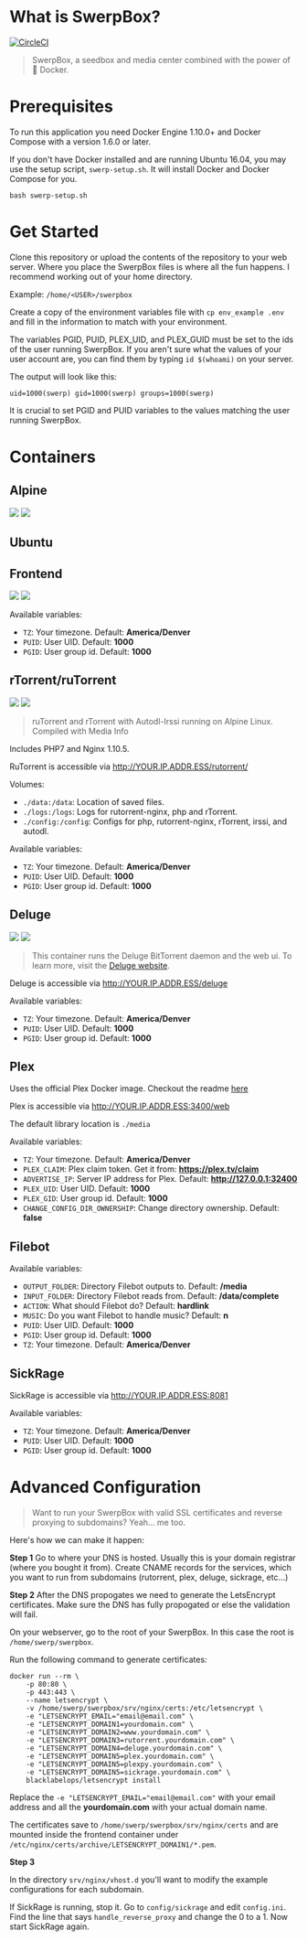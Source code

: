 # What is SwerpBox?

[![CircleCI](https://circleci.com/gh/strues/swerpbox.svg?style=svg)](https://circleci.com/gh/strues/swerpbox)


> SwerpBox, a seedbox and media center combined with the power of  🐳 Docker.

# Prerequisites

To run this application you need Docker Engine 1.10.0+ and Docker Compose with a version 1.6.0 or later.

If you don't have Docker installed and are running Ubuntu 16.04, you may use the setup script, `swerp-setup.sh`. It will install Docker and Docker Compose for you.

`bash swerp-setup.sh`


# Get Started

Clone this repository or upload the contents of the repository to your web server. Where you place the SwerpBox files is where all the fun happens. I recommend working out of your home directory.

Example: `/home/<USER>/swerpbox`

Create a copy of the environment variables file with `cp env_example .env` and fill in the information to match with your environment.

The variables PGID, PUID, PLEX_UID, and PLEX_GUID must be set to the ids of the user running SwerpBox. If you aren't sure what the values of your user account are, you can find them by typing `id $(whoami)` on your server.

The output will look like this:

```
uid=1000(swerp) gid=1000(swerp) groups=1000(swerp)
```

It is crucial to set PGID and PUID variables to the values matching the user running SwerpBox.

# Containers

## Alpine
[![](https://images.microbadger.com/badges/image/swerpbox/alpine-base.svg)](https://microbadger.com/images/swerpbox/alpine-base "SwerpBox Alpine")  [![](https://images.microbadger.com/badges/version/swerpbox/alpine-base.svg)](https://microbadger.com/images/swerpbox/alpine-base "SwerpBox Alpine")



## Ubuntu


## Frontend
[![](https://images.microbadger.com/badges/image/swerpbox/frontend.svg)](https://microbadger.com/images/swerpbox/frontend "SwerpBox Frontend") [![](https://images.microbadger.com/badges/version/swerpbox/frontend.svg)](https://microbadger.com/images/swerpbox/frontend "SwerpBox Frontend")


Available variables:

 - `TZ`: Your timezone. Default: **America/Denver**
 - `PUID`: User UID. Default: **1000**
 - `PGID`: User group id. Default: **1000**


## rTorrent/ruTorrent

[![](https://images.microbadger.com/badges/image/swerpbox/rutorrent.svg)](https://microbadger.com/images/swerpbox/rutorrent "SwerpBox ruTorrent") [![](https://images.microbadger.com/badges/version/swerpbox/rutorrent.svg)](https://microbadger.com/images/swerpbox/rutorrent "SwerpBox ruTorrent")


> ruTorrent and rTorrent with Autodl-Irssi running on Alpine Linux. Compiled with Media Info

Includes PHP7 and Nginx 1.10.5.

RuTorrent is accessible via http://YOUR.IP.ADDR.ESS/rutorrent/

Volumes:

- `./data:/data`: Location of saved files.
- `./logs:/logs`: Logs for rutorrent-nginx, php and rTorrent.
- `./config:/config`: Configs for php, rutorrent-nginx, rTorrent, irssi, and autodl.

Available variables:

 - `TZ`: Your timezone. Default: **America/Denver**
 - `PUID`: User UID. Default: **1000**
 - `PGID`: User group id. Default: **1000**

## Deluge
[![](https://images.microbadger.com/badges/image/swerpbox/deluge.svg)](https://microbadger.com/images/swerpbox/deluge "SwerpBox Deluge") [![](https://images.microbadger.com/badges/version/swerpbox/deluge.svg)](https://microbadger.com/images/swerpbox/deluge "SwerpBox Deluge")

> This container runs the Deluge BitTorrent daemon and the web ui. To learn more, visit the [Deluge website](http://deluge-torrent.org).

Deluge is accessible via http://YOUR.IP.ADDR.ESS/deluge

Available variables:

- `TZ`: Your timezone. Default: **America/Denver**
- `PUID`: User UID. Default: **1000**
- `PGID`: User group id. Default: **1000**

## Plex

Uses the official Plex Docker image. Checkout the readme [here](https://github.com/plexinc/pms-docker)

Plex is accessible via http://YOUR.IP.ADDR.ESS:3400/web

The default library location is `./media`

Available variables:

 - `TZ`: Your timezone. Default: **America/Denver**
 - `PLEX_CLAIM`: Plex claim token. Get it from: **https://plex.tv/claim**
 - `ADVERTISE_IP`: Server IP address for Plex. Default: **http://127.0.0.1:32400**
 - `PLEX_UID`: User UID. Default: **1000**
 - `PLEX_GID`: User group id. Default: **1000**
 - `CHANGE_CONFIG_DIR_OWNERSHIP`: Change directory ownership. Default: **false**


## Filebot

Available variables:

  - `OUTPUT_FOLDER`: Directory Filebot outputs to. Default: **/media**
  - `INPUT_FOLDER`: Directory Filebot reads from. Default: **/data/complete**
  - `ACTION`: What should Filebot do? Default: **hardlink**
  - `MUSIC`: Do you want Filebot to handle music? Default: **n**
  - `PUID`: User UID. Default: **1000**
  - `PGID`: User group id. Default: **1000**
  - `TZ`: Your timezone. Default: **America/Denver**


## SickRage

SickRage is accessible via http://YOUR.IP.ADDR.ESS:8081

Available variables:

 - `TZ`: Your timezone. Default: **America/Denver**
 - `PUID`: User UID. Default: **1000**
 - `PGID`: User group id. Default: **1000**

# Advanced Configuration

> Want to run your SwerpBox with valid SSL certificates and reverse proxying to subdomains? Yeah... me too.

Here's how we can make it happen:

**Step 1**
Go to where your DNS is hosted. Usually this is your domain registrar (where you bought it from). Create CNAME records
for the services, which you want to run from subdomains (rutorrent, plex, deluge, sickrage, etc...)

**Step 2**
After the DNS propogates we need to generate the LetsEncrypt certificates. Make sure the DNS has fully propogated or else
the validation will fail.

On your webserver, go to the root of your SwerpBox. In this case the root is `/home/swerp/swerpbox`.

Run the following command to generate certificates:

```
docker run --rm \
    -p 80:80 \
    -p 443:443 \
    --name letsencrypt \
    -v /home/swerp/swerpbox/srv/nginx/certs:/etc/letsencrypt \
    -e "LETSENCRYPT_EMAIL="email@email.com" \
    -e "LETSENCRYPT_DOMAIN1=yourdomain.com" \
    -e "LETSENCRYPT_DOMAIN2=www.yourdomain.com" \
    -e "LETSENCRYPT_DOMAIN3=rutorrent.yourdomain.com" \
    -e "LETSENCRYPT_DOMAIN4=deluge.yourdomain.com" \
    -e "LETSENCRYPT_DOMAIN5=plex.yourdomain.com" \
    -e "LETSENCRYPT_DOMAIN5=plexpy.yourdomain.com" \
    -e "LETSENCRYPT_DOMAIN5=sickrage.yourdomain.com" \
    blacklabelops/letsencrypt install
```

Replace the `-e "LETSENCRYPT_EMAIL="email@email.com"` with your email address and all the **yourdomain.com** with your actual
domain name.

The certificates save to `/home/swerp/swerpbox/srv/nginx/certs` and are mounted inside the frontend container
under `/etc/nginx/certs/archive/LETSENCRYPT_DOMAIN1/*.pem`.

**Step 3**

In the directory `srv/nginx/vhost.d` you'll want to modify the example configurations for each subdomain.

If SickRage is running, stop it. Go to `config/sickrage` and edit `config.ini`. Find the line that says
`handle_reverse_proxy` and change the 0 to a 1. Now start SickRage again.

